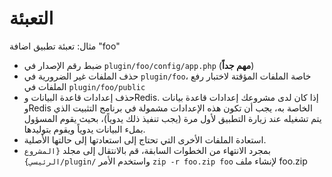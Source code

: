 # التعبئة

مثال: تعبئة تطبيق اضافة "foo"

* ضبط رقم الإصدار في `plugin/foo/config/app.php` (**مهم جداً**)
* حذف الملفات غير الضرورية في `plugin/foo`، خاصة الملفات المؤقتة لاختبار رفع الملفات في `plugin/foo/public`
* حذف إعدادات قاعدة البيانات وRedis. إذا كان لدى مشروعك إعدادات قاعدة بيانات وRedis الخاصة به، يجب أن تكون هذه الإعدادات مشمولة في برنامج التثبيت الذي يتم تشغيله عند زيارة التطبيق لأول مرة (يجب تنفيذ ذلك يدوياً)، بحيث يقوم المسؤول بملء البيانات يدوياً ويقوم بتوليدها.
* استعادة الملفات الأخرى التي تحتاج إلى استعادتها إلى حالتها الأصلية.
* بمجرد الانتهاء من الخطوات السابقة، قم بالانتقال إلى مجلد `{المشروع الرئيسي}/plugin/` واستخدم الأمر `zip -r foo.zip foo` لإنشاء ملف foo.zip
